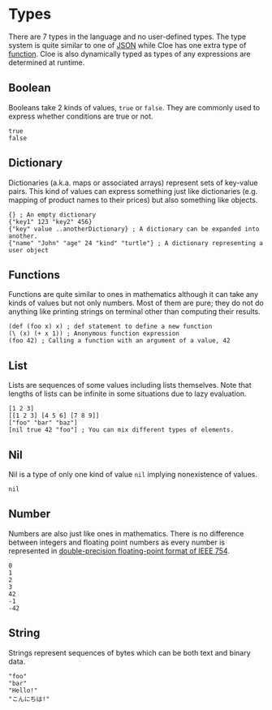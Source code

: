 # Types

There are 7 types in the language and no user-defined types.
The type system is quite similar to one of [JSON](https://json.org) while Cloe
has one extra type of [function](#functions).
Cloe is also dynamically typed as types of any expressions are determined at
runtime.

## Boolean

Booleans take 2 kinds of values, `true` or `false`.
They are commonly used to express whether conditions are true or not.

```cloe
true
false
```

## Dictionary

Dictionaries (a.k.a. maps or associated arrays) represent sets of key-value
pairs.
This kind of values can express something just like dictionaries
(e.g. mapping of product names to their prices) but also something like
objects.

```cloe
{} ; An empty dictionary
{"key1" 123 "key2" 456}
{"key" value ..anotherDictionary} ; A dictionary can be expanded into another.
{"name" "John" "age" 24 "kind" "turtle"} ; A dictionary representing a user object
```

## Functions

Functions are quite similar to ones in mathematics although it can take any
kinds of values but not only numbers.
Most of them are pure; they do not do anything like printing strings on
terminal other than computing their results.

```cloe
(def (foo x) x) ; def statement to define a new function
(\ (x) (+ x 1)) ; Anonymous function expression
(foo 42) ; Calling a function with an argument of a value, 42
```

## List

Lists are sequences of some values including lists themselves.
Note that lengths of lists can be infinite in some situations due to lazy
evaluation.

```cloe
[1 2 3]
[[1 2 3] [4 5 6] [7 8 9]]
["foo" "bar" "baz"]
[nil true 42 "foo"] ; You can mix different types of elements.
```

## Nil

Nil is a type of only one kind of value `nil` implying nonexistence of values.

```cloe
nil
```

## Number

Numbers are also just like ones in mathematics.
There is no difference between integers and floating point numbers as every
number is represented in
[double-precision floating-point format of IEEE 754](https://en.wikipedia.org/wiki/Double-precision_floating-point_format).

```cloe
0
1
2
3
42
-1
-42
```

## String

Strings represent sequences of bytes which can be both text and binary data.

```cloe
"foo"
"bar"
"Hello!"
"こんにちは!"
```
